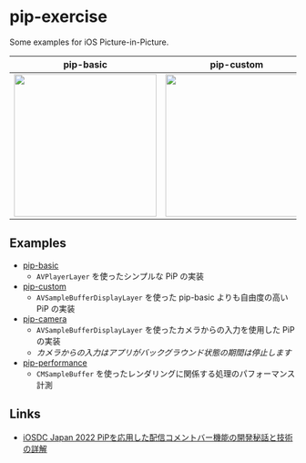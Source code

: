 # pip-exercise

Some examples for iOS Picture-in-Picture.

| pip-basic | pip-custom | pip-camera | pip-performance |
|:---:|:---:|:---:|:---:|
| <kbd><img src="https://user-images.githubusercontent.com/5572875/185188288-109215dd-b2b0-486c-bdff-808e17ec5cfd.gif" width="250"></kbd> | <kbd><img src="https://user-images.githubusercontent.com/5572875/185188620-e38b4cbb-a8e8-408e-a24b-e057156d16ae.gif" width="250"></kbd> | <kbd><img src="https://user-images.githubusercontent.com/5572875/187035872-6b8e9167-4bcf-4e24-b857-088c9354aa10.gif" width="250"></kbd> | <kbd><img src="https://user-images.githubusercontent.com/5572875/185191996-08f7bf12-c45c-4799-9f4f-906a5c60d979.gif" width="250"></kbd> |

## Examples

- [pip-basic](https://github.com/naru-jpn/pip-exercise/tree/main/examples/pip-basic)
   - `AVPlayerLayer` を使ったシンプルな PiP の実装
- [pip-custom](https://github.com/naru-jpn/pip-exercise/tree/main/examples/pip-custom)
   - `AVSampleBufferDisplayLayer` を使った pip-basic よりも自由度の高い PiP の実装
- [pip-camera](https://github.com/naru-jpn/pip-exercise/tree/main/examples/pip-camera)
   - `AVSampleBufferDisplayLayer` を使ったカメラからの入力を使用した PiP の実装
   - _カメラからの入力はアプリがバックグラウンド状態の期間は停止します_
- [pip-performance](https://github.com/naru-jpn/pip-exercise/tree/main/examples/pip-performance)
   - `CMSampleBuffer` を使ったレンダリングに関係する処理のパフォーマンス計測

## Links

- [iOSDC Japan 2022 PiPを応用した配信コメントバー機能の開発秘話と技術の詳解](https://fortee.jp/iosdc-japan-2022/proposal/f9ec6cc3-bc06-4749-a6b4-a472b9234684)
